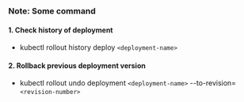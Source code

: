 ### Note: Some command

#### 1. Check history of deployment
* kubectl rollout history deploy `<deployment-name>`

#### 2. Rollback previous deployment version
* kubectl rollout undo deployment `<deployment-name>` --to-revision=`<revision-number>`
